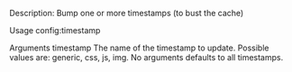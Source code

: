 Description:
  Bump one or more timestamps (to bust the cache)

Usage
  config:timestamp <timestamp>

Arguments
  timestamp The name of the timestamp to update. Possible values are:
    generic, css, js, img. No arguments defaults to all timestamps.
